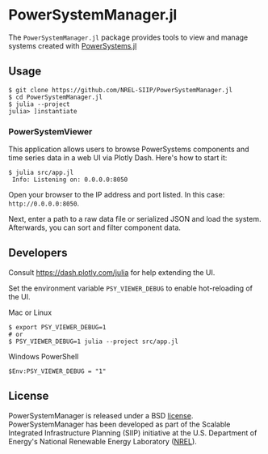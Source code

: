 # PowerSystemManager.jl

The `PowerSystemManager.jl` package provides tools to view and manage systems created with
[PowerSystems.jl](https://github.com/NREL-SIIP/PowerSystems.jl)

## Usage

```
$ git clone https://github.com/NREL-SIIP/PowerSystemManager.jl
$ cd PowerSystemManager.jl
$ julia --project
julia> ]instantiate
```

### PowerSystemViewer

This application allows users to browse PowerSystems components and time series data in a web UI
via Plotly Dash. Here's how to start it:

```
$ julia src/app.jl
 Info: Listening on: 0.0.0.0:8050
```

Open your browser to the IP address and port listed. In this case: `http://0.0.0.0:8050`.

Next, enter a path to a raw data file or serialized JSON and load the system. Afterwards,
you can sort and filter component data.

## Developers

Consult https://dash.plotly.com/julia for help extending the UI.

Set the environment variable `PSY_VIEWER_DEBUG` to enable hot-reloading of the UI.

Mac or Linux
```
$ export PSY_VIEWER_DEBUG=1
# or
$ PSY_VIEWER_DEBUG=1 julia --project src/app.jl
```

Windows PowerShell
```
$Env:PSY_VIEWER_DEBUG = "1"
```

## License

PowerSystemManager is released under a BSD [license](https://github.com/NREL/PowerSystemManager.jl/blob/master/LICENSE).
PowerSystemManager has been developed as part of the Scalable Integrated Infrastructure Planning (SIIP)
initiative at the U.S. Department of Energy's National Renewable Energy Laboratory ([NREL](https://www.nrel.gov/)).
